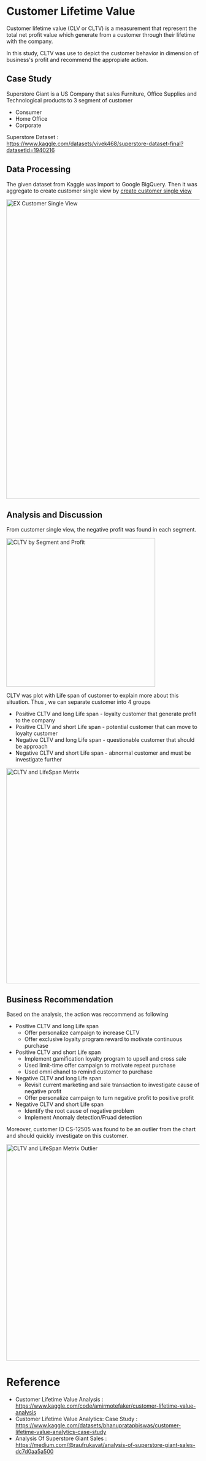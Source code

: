 # Customer Lifetime Value
Customer lifetime value (CLV or CLTV) is a measurement that represent the total net profit value which generate from a customer through their lifetime with the company. 

In this study, CLTV was use to depict the customer behavior in dimension of business's profit and recommend the appropiate action.

## Case Study
Superstore Giant is a US Company that sales Furniture, Office Supplies and Technological products to 3 segment of customer
* Consumer
* Home Office
* Corporate

Superstore Dataset : https://www.kaggle.com/datasets/vivek468/superstore-dataset-final?datasetId=1940216

## Data Processing
The given dataset from Kaggle was import to Google BigQuery. Then it was aggregate to create customer single view by [create customer single view](https://github.com/ZeroGravigra/MADT8101-Customer-Analytics/blob/8c4f2b4b32c22756ccd695886b772e70ce8283bf/Homework%202%20Customer%20Lifetime%20Value/create%20customer%20single%20view.sql)

<img width="782" alt="EX Customer Single View" src="https://github.com/ZeroGravigra/MADT8101-Customer-Analytics/assets/136248978/b4086c28-7724-4cfb-8b4e-fb56eb0dbb36">

## Analysis and Discussion
From customer single view, the negative profit was found in each segment.

<img width="388" alt="CLTV by Segment and Profit" src="https://github.com/ZeroGravigra/MADT8101-Customer-Analytics/assets/136248978/7d035f6d-a6ef-448a-8628-20db452026ad">

CLTV was plot with Life span of customer to explain more about this situation. Thus , we can separate customer into 4 groups
* Positive CLTV and long Life span - loyalty customer that generate profit to the company
* Positive CLTV and short Life span - potential customer that can move to loyalty customer
* Negative CLTV and long Life span - questionable customer that should be approach
* Negative CLTV and short Life span - abnormal customer and must be investigate further
  
<img width="562" alt="CLTV and LifeSpan Metrix" src="https://github.com/ZeroGravigra/MADT8101-Customer-Analytics/assets/136248978/532de39c-437a-41cc-91c4-0a6b6ded2059">


## Business Recommendation
Based on the analysis, the action was reccommend as following
* Positive CLTV and long Life span
  * Offer personalize campaign to increase CLTV
  * Offer exclusive loyalty program reward to motivate continuous purchase
* Positive CLTV and short Life span 
  * Implement gamification loyalty program to upsell and cross sale
  * Used limit-time offer campaign to motivate repeat purchase
  * Used omni chanel to remind customer to purchase
* Negative CLTV and long Life span
  * Revisit current marketing and sale transaction to investigate cause of negative profit
  * Offer personalize campaign to turn negative profit to positive profit
* Negative CLTV and short Life span
  * Identify the root cause of negative problem
  * Implement Anomaly detection/Fruad detection
 
Moreover, customer ID CS-12505 was found to be an outlier from the chart and should quickly investigate on this customer.

<img width="565" alt="CLTV and LifeSpan Metrix Outlier" src="https://github.com/ZeroGravigra/MADT8101-Customer-Analytics/assets/136248978/6aeae929-3467-4ec6-9d46-5ee634afef8c">

# Reference
* Customer Lifetime Value Analysis : https://www.kaggle.com/code/amirmotefaker/customer-lifetime-value-analysis
* Customer Lifetime Value Analytics: Case Study : https://www.kaggle.com/datasets/bhanupratapbiswas/customer-lifetime-value-analytics-case-study
* Analysis Of Superstore Giant Sales : https://medium.com/@raufrukayat/analysis-of-superstore-giant-sales-dc7d0aa5a500
  

